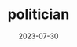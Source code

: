 ---
title: "politician"
cc-type: hashtag
date: 2023-07-30
hashtag: politician
tags:
  - occupation
---